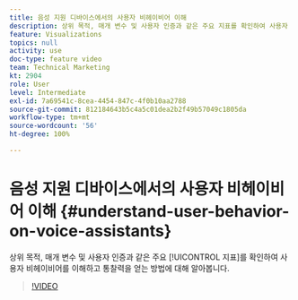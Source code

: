 ```yaml
---
title: 음성 지원 디바이스에서의 사용자 비헤이비어 이해
description: 상위 목적, 매개 변수 및 사용자 인증과 같은 주요 지표를 확인하여 사용자 비헤이비어를 이해하고 통찰력을 얻는 방법에 대해 알아봅니다.
feature: Visualizations
topics: null
activity: use
doc-type: feature video
team: Technical Marketing
kt: 2904
role: User
level: Intermediate
exl-id: 7a69541c-8cea-4454-847c-4f0b10aa2788
source-git-commit: 812184643b5c4a5c01dea2b2f49b57049c1805da
workflow-type: tm+mt
source-wordcount: '56'
ht-degree: 100%

---
```


# 음성 지원 디바이스에서의 사용자 비헤이비어 이해 {#understand-user-behavior-on-voice-assistants}

상위 목적, 매개 변수 및 사용자 인증과 같은 주요 [!UICONTROL 지표]를 확인하여 사용자 비헤이비어를 이해하고 통찰력을 얻는 방법에 대해 알아봅니다.

>[!VIDEO](https://video.tv.adobe.com/v/34994/?quality=12&learn=on&captions=kor)
